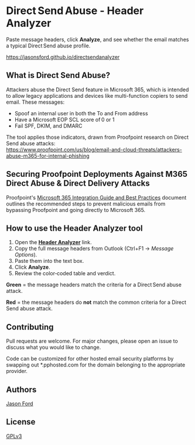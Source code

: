 # Direct Send Abuse - Header Analyzer
Paste message headers, click **Analyze**, and see whether the email matches a typical Direct Send abuse profile.

https://jasonsford.github.io/directsendanalyzer

## What is Direct Send Abuse?
Attackers abuse the Direct Send feature in Microsoft 365, which is intended to allow legacy applications and devices like multi-function copiers to send email. These messages:

* Spoof an internal user in both the To and From address
* Have a Microsoft EOP SCL score of 0 or 1
* Fail SPF, DKIM, and DMARC

The tool applies those indicators, drawn from Proofpoint research on Direct Send abuse attacks:  
<https://www.proofpoint.com/us/blog/email-and-cloud-threats/attackers-abuse-m365-for-internal-phishing>

## Securing Proofpoint Deployments Against M365 Direct Abuse & Direct Delivery Attacks
Proofpoint's [Microsoft 365 Integration Guide and Best Practices](https://proofpoint.my.site.com/community/s/article/Best-Practices-Office-365-Inbound-and-Outbound-Mail-Integration) document outlines the recommended steps to prevent malicious emails from bypassing Proofpoint and going directly to Microsoft 365.

## How to use the Header Analyzer tool
1. Open the [**Header Analyzer**](https://jasonsford.github.io/directsendanalyzer/) link.  
2. Copy the full message headers from Outlook (Ctrl+F1 → *Message Options*).  
3. Paste them into the text box.
4. Click **Analyze**.  
5. Review the color‑coded table and verdict.

**Green** = the message headers match the criteria for a Direct Send abuse attack.

**Red** = the message headers do **not** match the common criteria for a Direct Send abuse attack.

## Contributing
Pull requests are welcome. For major changes, please open an issue to discuss what you would like to change.

Code can be customized for other hosted email security platforms by swapping out *.pphosted.com for the domain belonging to the appropriate provider.

## Authors
[Jason Ford](http://jasonsford.com)

## License
[GPLv3](https://choosealicense.com/licenses/gpl-3.0/)
